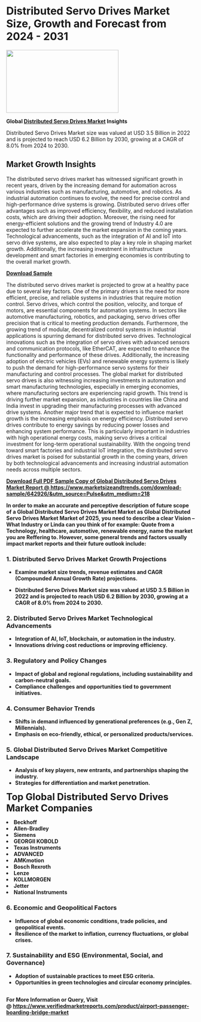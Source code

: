 <H1>Distributed Servo Drives Market Size, Growth and Forecast from 2024 - 2031</H1><img class="aligncenter size-medium wp-image-584254" src="https://thirdeyenews.in/wp-content/uploads/2024/09/Global-Market-Research-300x168.jpeg" alt="" width="300" height="168" /><p><strong>Global&nbsp;<a href="https://www.marketsizeandtrends.com/download-sample/642926/&amp;utm_source=Pulse&amp;utm_medium=218">Distributed Servo Drives Market</a> Insights</strong></p><p>Distributed Servo Drives Market size was valued at USD 3.5 Billion in 2022 and is projected to reach USD 6.2 Billion by 2030, growing at a CAGR of 8.0% from 2024 to 2030.</p><p><h2>Market Growth Insights</h2> <p>The distributed servo drives market has witnessed significant growth in recent years, driven by the increasing demand for automation across various industries such as manufacturing, automotive, and robotics. As industrial automation continues to evolve, the need for precise control and high-performance drive systems is growing. Distributed servo drives offer advantages such as improved efficiency, flexibility, and reduced installation costs, which are driving their adoption. Moreover, the rising need for energy-efficient solutions and the growing trend of Industry 4.0 are expected to further accelerate the market expansion in the coming years. Technological advancements, such as the integration of AI and IoT into servo drive systems, are also expected to play a key role in shaping market growth. Additionally, the increasing investment in infrastructure development and smart factories in emerging economies is contributing to the overall market growth.</p> <p><strong><a href="#">Download Sample</a></strong></p> <p>The distributed servo drives market is projected to grow at a healthy pace due to several key factors. One of the primary drivers is the need for more efficient, precise, and reliable systems in industries that require motion control. Servo drives, which control the position, velocity, and torque of motors, are essential components for automation systems. In sectors like automotive manufacturing, robotics, and packaging, servo drives offer precision that is critical to meeting production demands. Furthermore, the growing trend of modular, decentralized control systems in industrial applications is spurring demand for distributed servo drives. Technological innovations such as the integration of servo drives with advanced sensors and communication protocols, like EtherCAT, are expected to enhance the functionality and performance of these drives. Additionally, the increasing adoption of electric vehicles (EVs) and renewable energy systems is likely to push the demand for high-performance servo systems for their manufacturing and control processes. The global market for distributed servo drives is also witnessing increasing investments in automation and smart manufacturing technologies, especially in emerging economies, where manufacturing sectors are experiencing rapid growth. This trend is driving further market expansion, as industries in countries like China and India invest in upgrading their manufacturing processes with advanced drive systems. Another major trend that is expected to influence market growth is the increasing emphasis on energy efficiency. Distributed servo drives contribute to energy savings by reducing power losses and enhancing system performance. This is particularly important in industries with high operational energy costs, making servo drives a critical investment for long-term operational sustainability. With the ongoing trend toward smart factories and industrial IoT integration, the distributed servo drives market is poised for substantial growth in the coming years, driven by both technological advancements and increasing industrial automation needs across multiple sectors.</p> <p><strong><a href="#"></p><p><span class=""><strong>Download Full PDF Sample Copy of Global Distributed Servo Drives Market Report</strong> @ <a href="https://www.marketsizeandtrends.com/download-sample/642926/&amp;utm_source=Pulse&amp;utm_medium=218" target="_blank">https://www.marketsizeandtrends.com/download-sample/642926/&amp;utm_source=Pulse&amp;utm_medium=218</a></span></p><p>In order to make an accurate and perceptive description of future scope of a Global&nbsp;Distributed Servo Drives Market Market as Global&nbsp;Distributed Servo Drives Market Market of 2025, you need to describe a clear Vision &ndash; What Industry or Linda can you think of for example: Quote from a Technology, healthcare, automotive, renewable energy, name the market you are Reffering to. However, some general trends and factors usually impact market reports and their future outlook include:</p><h3>1.&nbsp;<strong>Distributed Servo Drives Market Growth Projections</strong></h3><ul><li>Examine market size trends, revenue estimates and CAGR (Compounded Annual Growth Rate) projections.</li><li><p>Distributed Servo Drives Market size was valued at USD 3.5 Billion in 2022 and is projected to reach USD 6.2 Billion by 2030, growing at a CAGR of 8.0% from 2024 to 2030.</p></li></ul><h3>2.&nbsp;<strong>Distributed Servo Drives Market Technological Advancements</strong></h3><ul><li>Integration of AI, IoT, blockchain, or automation in the industry.</li><li>Innovations driving cost reductions or improving efficiency.</li></ul><h3>3.&nbsp;<strong>Regulatory and Policy Changes</strong></h3><ul><li>Impact of global and regional regulations, including sustainability and carbon-neutral goals.</li><li>Compliance challenges and opportunities tied to government initiatives.</li></ul><h3>4.&nbsp;<strong>Consumer Behavior Trends</strong></h3><ul><li>Shifts in demand influenced by generational preferences (e.g., Gen Z, Millennials).</li><li>Emphasis on eco-friendly, ethical, or personalized products/services.</li></ul><h3>5.&nbsp;<strong>Global Distributed Servo Drives Market Competitive Landscape</strong></h3><ul><li>Analysis of key players, new entrants, and partnerships shaping the industry.</li><li>Strategies for differentiation and market penetration.</li></ul><p data-pm-slice="1 1 []"><span style="color: inherit; font-family: inherit; font-size: 25px;">Top Global Distributed Servo Drives Market Companies</span></p><div class="" data-test-id=""><p><li>Beckhoff</li><li> Allen-Bradley</li><li> Siemens</li><li> GEORGII KOBOLD</li><li> Texas Instruments</li><li> ADVANCED</li><li> AMKmotion</li><li> Bosch Rexroth</li><li> Lenze</li><li> KOLLMORGEN</li><li> Jetter</li><li> National Instruments</li></p></div><h3>6.&nbsp;<strong>Economic and Geopolitical Factors</strong></h3><ul><li>Influence of global economic conditions, trade policies, and geopolitical events.</li><li>Resilience of the market to inflation, currency fluctuations, or global crises.</li></ul><h3>7.&nbsp;<strong>Sustainability and ESG (Environmental, Social, and Governance)</strong></h3><ul><li>Adoption of sustainable practices to meet ESG criteria.</li><li>Opportunities in green technologies and circular economy principles.</li></ul><h2><strong style="font-size: 14px;">For More Information or Query, Visit @&nbsp;</strong><a style="background-color: #ffffff; font-size: 14px;" href="https://www.marketsizeandtrends.com/report/distributed-servo-drives-market/" target="_blank">https://www.verifiedmarketreports.com/product/airport-passenger-boarding-bridge-market</a></h2>
